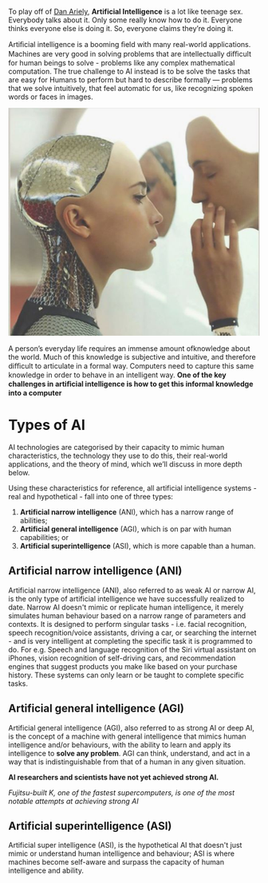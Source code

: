 To play off of [Dan Ariely](https://www.facebook.com/dan.ariely/posts/904383595868), **Artificial Intelligence** is a lot like teenage sex. Everybody talks about it. Only some really know how to do it. Everyone thinks everyone else is doing it. So, everyone claims they’re doing it.

Artiﬁcial intelligence is a booming ﬁeld with many real-world applications. Machines are very good in solving problems that are intellectually diﬃcult for human beings to solve - 
problems like any complex mathematical computation. The true challenge to AI instead is to be solve the tasks that are easy for Humans to perform but hard to describe
formally —  problems that we solve intuitively, that feel automatic for us, like recognizing spoken words or faces in images.

![Ex-Machina](/assets/img/Capture-Exmachina.JPG)

A person’s everyday life requires an immense amount ofknowledge about the world. Much of this knowledge is subjective and intuitive, and therefore diﬃcult to articulate in a formal way. Computers need to capture this same knowledge in order to behave in an intelligent way. **One of the key challenges in artiﬁcial intelligence is how to get this informal knowledge into a computer**
 
 # Types of AI
 
AI technologies are categorised by their capacity to mimic human characteristics, the technology they use to do this, their real-world applications, and the theory of mind, which we’ll discuss in more depth below.

Using these characteristics for reference, all artificial intelligence systems - real and hypothetical - fall into one of three types:

1. **Artificial narrow intelligence** (ANI), which has a narrow range of abilities;
2. **Artificial general intelligence** (AGI), which is on par with human capabilities; or
3. **Artificial superintelligence** (ASI), which is more capable than a human.

## **Artificial narrow intelligence** (ANI)
Artificial narrow intelligence (ANI), also referred to as weak AI or narrow AI, is the only type of artificial intelligence we have successfully realized to date. Narrow AI doesn't mimic or replicate human intelligence, it merely simulates human behaviour based on a narrow range of parameters and contexts. It is designed to perform singular tasks - i.e. facial recognition, speech recognition/voice assistants, driving a car, or searching the internet - and is very intelligent at completing the specific task it is programmed to do.
For e.g. Speech and language recognition of the Siri virtual assistant on iPhones, vision recognition of self-driving cars, and recommendation engines that suggest products you make like based on your purchase history. These systems can only learn or be taught to complete specific tasks.

## **Artificial general intelligence** (AGI)
Artificial general intelligence (AGI), also referred to as strong AI or deep AI, is the concept of a machine with general intelligence that mimics human intelligence and/or behaviours, with the ability to learn and apply its intelligence to **solve any problem**. AGI can think, understand, and act in a way that is indistinguishable from that of a human in any given situation. 

**AI researchers and scientists have not yet achieved strong AI.**

*Fujitsu-built K, one of the fastest supercomputers, is one of the most notable attempts at achieving strong AI*

## **Artificial superintelligence** (ASI)
Artificial super intelligence (ASI), is the hypothetical AI that doesn't just mimic or understand human intelligence and behaviour; ASI is where machines become self-aware and surpass the capacity of human intelligence and ability. 

